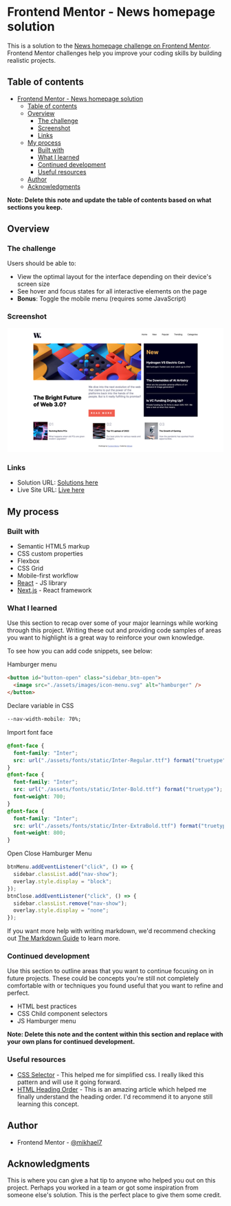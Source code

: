 # Frontend Mentor - News homepage solution

This is a solution to the [News homepage challenge on Frontend Mentor](https://www.frontendmentor.io/challenges/news-homepage-H6SWTa1MFl). Frontend Mentor challenges help you improve your coding skills by building realistic projects.

## Table of contents

- [Frontend Mentor - News homepage solution](#frontend-mentor---news-homepage-solution)
  - [Table of contents](#table-of-contents)
  - [Overview](#overview)
    - [The challenge](#the-challenge)
    - [Screenshot](#screenshot)
    - [Links](#links)
  - [My process](#my-process)
    - [Built with](#built-with)
    - [What I learned](#what-i-learned)
    - [Continued development](#continued-development)
    - [Useful resources](#useful-resources)
  - [Author](#author)
  - [Acknowledgments](#acknowledgments)

**Note: Delete this note and update the table of contents based on what sections you keep.**

## Overview

### The challenge

Users should be able to:

- View the optimal layout for the interface depending on their device's screen size
- See hover and focus states for all interactive elements on the page
- **Bonus**: Toggle the mobile menu (requires some JavaScript)

### Screenshot

![screenshot](./screenshot.png)

### Links

- Solution URL: [Solutions here](https://www.frontendmentor.io/solutions/newshomepagemain-ZBUX_ExBCH)
- Live Site URL: [Live here](https://vercel.com/mikhael7/news-homepage-main/8DKDsHGaehSZf7R4UoERKoMFfaGc)

## My process

### Built with

- Semantic HTML5 markup
- CSS custom properties
- Flexbox
- CSS Grid
- Mobile-first workflow
- [React](https://reactjs.org/) - JS library
- [Next.js](https://nextjs.org/) - React framework

### What I learned

Use this section to recap over some of your major learnings while working through this project. Writing these out and providing code samples of areas you want to highlight is a great way to reinforce your own knowledge.

To see how you can add code snippets, see below:

Hamburger menu

```html
<button id="button-open" class="sidebar_btn-open">
  <image src="./assets/images/icon-menu.svg" alt="hamburger" />
</button>
```

Declare variable in CSS

```css
--nav-width-mobile: 70%;
```

Import font face

```css
@font-face {
  font-family: "Inter";
  src: url("./assets/fonts/static/Inter-Regular.ttf") format("truetype");
}
@font-face {
  font-family: "Inter";
  src: url("./assets/fonts/static/Inter-Bold.ttf") format("truetype");
  font-weight: 700;
}
@font-face {
  font-family: "Inter";
  src: url("./assets/fonts/static/Inter-ExtraBold.ttf") format("truetype");
  font-weight: 800;
}
```

Open Close Hamburger Menu

```js
btnMenu.addEventListener("click", () => {
  sidebar.classList.add("nav-show");
  overlay.style.display = "block";
});
btnClose.addEventListener("click", () => {
  sidebar.classList.remove("nav-show");
  overlay.style.display = "none";
});
```

If you want more help with writing markdown, we'd recommend checking out [The Markdown Guide](https://www.markdownguide.org/) to learn more.

### Continued development

Use this section to outline areas that you want to continue focusing on in future projects. These could be concepts you're still not completely comfortable with or techniques you found useful that you want to refine and perfect.

- HTML best practices
- CSS Child component selectors
- JS Hamburger menu

**Note: Delete this note and the content within this section and replace with your own plans for continued development.**

### Useful resources

- [CSS Selector](https://developer.mozilla.org/en-US/docs/Web/CSS/CSS_Selectors) - This helped me for simplified css. I really liked this pattern and will use it going forward.
- [HTML Heading Order](https://dequeuniversity.com/rules/axe/4.3/heading-order?application=axeAPI) - This is an amazing article which helped me finally understand the heading order. I'd recommend it to anyone still learning this concept.

## Author

- Frontend Mentor - [@mikhael7](https://www.frontendmentor.io/profile/@mikhael7)

## Acknowledgments

This is where you can give a hat tip to anyone who helped you out on this project. Perhaps you worked in a team or got some inspiration from someone else's solution. This is the perfect place to give them some credit.
